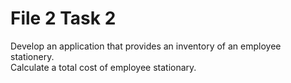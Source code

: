 # File 2 Task 2
Develop an application that provides an inventory of an employee stationery.  
Calculate a total cost of employee stationary.
